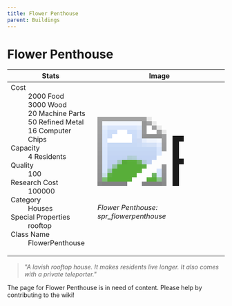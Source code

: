 ```yaml
---
title: Flower Penthouse
parent: Buildings
---
```

# Flower Penthouse

[//]: # (Pre-generated content)
<table><thead><tr><th>Stats</th><th>Image</th></tr></thead><tbody><tr><td><dl><dt>Cost</dt><dd>2000 Food<br>3000 Wood<br>20 Machine Parts<br>50 Refined Metal<br>16 Computer Chips</dd><dt>Capacity</dt><dd>4 Residents</dd><dt>Quality</dt><dd>100</dd><dt>Research Cost</dt><dd>100000</dd><dt>Category</dt><dd>Houses</dd><dt>Special Properties</dt><dd>rooftop</dd><dt>Class Name</dt><dd>FlowerPenthouse</dd></dl></td><td><style>.building-image {width: 200px;height: 200px;overflow: hidden;position: relative;}.building-image img {image-rendering: pixelated;object-fit: none;transform: scale(10);transform-origin: left top;position: absolute;left: 0;top: 0;}</style><div class="building-image"><img style="object-position: -906px -801px;" src="https://tfe2-wiki.github.io/assets/sprites.png" alt="Flower Penthouse Back"><img style="object-position: -884px -801px;" src="https://tfe2-wiki.github.io/assets/sprites.png" alt="Flower Penthouse"></div><i>Flower Penthouse: spr_flowerpenthouse</i></td></tr></tbody></table><blockquote><i>"A lavish rooftop house. It makes residents live longer. It also comes with a private teleporter."</i></blockquote>

The page for Flower Penthouse is in need of content. Please help by contributing to the wiki!
